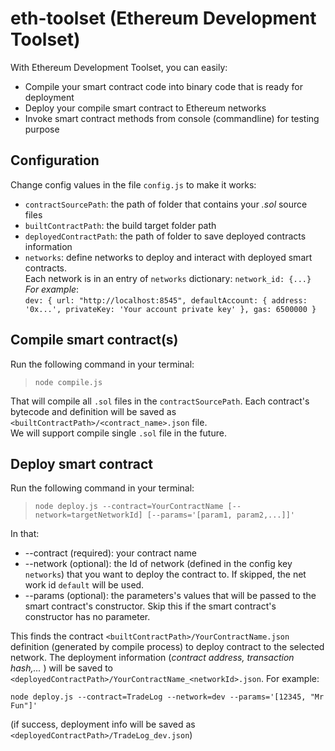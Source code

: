# eth-toolset (Ethereum Development Toolset)
With Ethereum Development Toolset, you can easily:
* Compile your smart contract code into binary code that is ready for deployment
* Deploy your compile smart contract to Ethereum networks
* Invoke smart contract methods from console (commandline) for testing purpose

## Configuration
Change config values in the file `config.js` to make it works:
* `contractSourcePath`: the path of folder that contains your *.sol* source files
* `builtContractPath`: the build target folder path
* `deployedContractPath`: the path of folder to save deployed contracts information
* `networks`: define networks to deploy and interact with deployed smart contracts.   
                  Each network is in an entry of `networks` dictionary: `network_id: {...}`   
                  _For example_:  
                   ```
                          dev: {
                              url: "http://localhost:8545",
                              defaultAccount: {
                                  address: '0x...',
                                  privateKey: 'Your account private key'
                              },
                              gas: 6500000
                          }
                  ```

## Compile smart contract(s)
Run the following command in your terminal:  
  >  ```node compile.js```  
  
That will compile all `.sol` files in the `contractSourcePath`.
Each contract's bytecode and definition will be saved as `<builtContractPath>/<contract_name>.json` file.  
We will support compile single `.sol` file in the future.

## Deploy smart contract
Run the following command in your terminal:  
  >  ```node deploy.js --contract=YourContractName [--network=targetNetworkId] [--params='[param1, param2,...]]'``` 

In that:
* --contract (required): your contract name
* --network (optional): the Id of network (defined in the config key `networks`) that you want to deploy the contract to.
                        If skipped, the net work id `default` will be used.
* --params (optional): the parameters's values that will be passed to the smart contract's constructor.
                       Skip this if the smart contract's constructor has no parameter. 

This finds the contract `<builtContractPath>/YourContractName.json` definition (generated by compile process) to deploy contract to the selected network.
The deployment information (_contract address, transaction hash,..._ ) will be saved to `<deployedContractPath>/YourContractName_<networkId>.json`.
For example:  
```
node deploy.js --contract=TradeLog --network=dev --params='[12345, "Mr Fun"]'
```
(if success, deployment info will be saved as `<deployedContractPath>/TradeLog_dev.json`)

